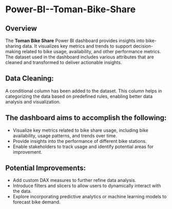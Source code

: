 # Power-BI--Toman-Bike-Share
## Overview
The **Toman Bike Share** Power BI dashboard provides insights into bike-sharing data. It visualizes key metrics and trends to support decision-making related to bike usage, availability, and other performance metrics. The dataset used in the dashboard includes various attributes that are cleaned and transformed to deliver actionable insights.
##  Data Cleaning:
A conditional column has been added to the dataset. This column helps in categorizing the data based on predefined rules, enabling better data analysis and visualization.
##  The dashboard aims to accomplish the following:
- Visualize key metrics related to bike share usage, including bike availability, usage patterns, and trends over time.
- Provide insights into the performance of different bike stations.
- Enable stakeholders to track usage and identify potential areas for improvement.
##  Potential Improvements:
- Add custom DAX measures to further refine data analysis.
- Introduce filters and slicers to allow users to dynamically interact with the data.
- Explore incorporating predictive analytics or machine learning models to forecast bike demand.
